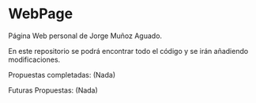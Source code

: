 # WebPage
Página Web personal de Jorge Muñoz Aguado.

En este repositorio se podrá encontrar todo el código y se irán añadiendo modificaciones.

Propuestas completadas:
  (Nada)

Futuras Propuestas:
  (Nada)
